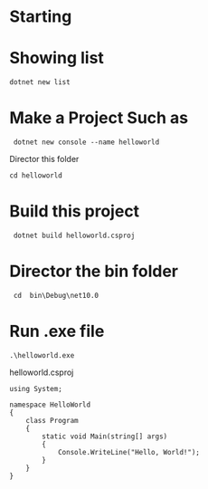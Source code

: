 # Starting
# Showing list
```
dotnet new list
```
# Make a Project Such as
```
 dotnet new console --name helloworld
```
Director this folder
```
cd helloworld
```
# Build this project
```
 dotnet build helloworld.csproj
```
# Director the bin folder
```
 cd  bin\Debug\net10.0
```
# Run .exe file
```
.\helloworld.exe
```
helloworld.csproj
```
using System;

namespace HelloWorld
{
    class Program
    {
        static void Main(string[] args)
        {
            Console.WriteLine("Hello, World!");
        }
    }
}
```